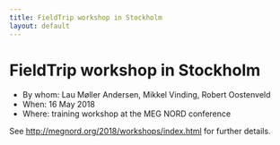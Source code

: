 ```yaml
---
title: FieldTrip workshop in Stockholm
layout: default
---
```


#  FieldTrip workshop in Stockholm

*  By whom: Lau Møller Andersen, Mikkel Vinding, Robert Oostenveld
*  When: 16 May 2018
*  Where: training workshop at the MEG NORD conference

See http://megnord.org/2018/workshops/index.html for further details.

